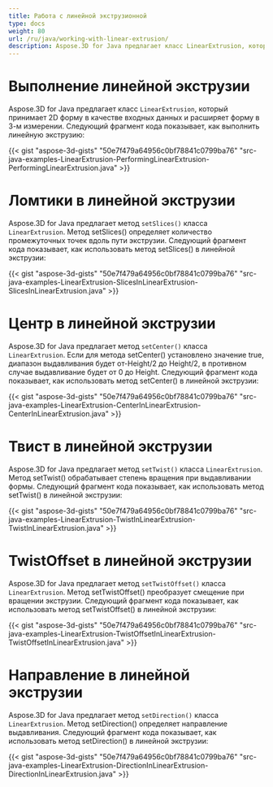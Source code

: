 ```yaml
---
title: Работа с линейной экструзионной
type: docs
weight: 80
url: /ru/java/working-with-linear-extrusion/
description: Aspose.3D for Java предлагает класс LinearExtrusion, который принимает 2D форму в качестве входных данных и расширяет форму в 3-м измерении.
---
```

#  **Выполнение линейной экструзии**
Aspose.3D for Java предлагает класс `LinearExtrusion`, который принимает 2D форму в качестве входных данных и расширяет форму в 3-м измерении. Следующий фрагмент кода показывает, как выполнить линейную экструзию:

{{< gist "aspose-3d-gists" "50e7f479a64956c0bf78841c0799ba76" "src-java-examples-LinearExtrusion-PerformingLinearExtrusion-PerformingLinearExtrusion.java" >}}
#  **Ломтики в линейной экструзии**
Aspose.3D for Java предлагает метод `setSlices()` класса `LinearExtrusion`. Метод setSlices() определяет количество промежуточных точек вдоль пути экструзии. Следующий фрагмент кода показывает, как использовать метод setSlices() в линейной экструзии:

{{< gist "aspose-3d-gists" "50e7f479a64956c0bf78841c0799ba76" "src-java-examples-LinearExtrusion-SlicesInLinearExtrusion-SlicesInLinearExtrusion.java" >}}
#  **Центр в линейной экструзии**
Aspose.3D for Java предлагает метод `setCenter()` класса `LinearExtrusion`. Если для метода setCenter() установлено значение true, диапазон выдавливания будет от-Height/2 до Height/2, в противном случае выдавливание будет от 0 до Height. Следующий фрагмент кода показывает, как использовать метод setCenter() в линейной экструзии:

{{< gist "aspose-3d-gists" "50e7f479a64956c0bf78841c0799ba76" "src-java-examples-LinearExtrusion-CenterInLinearExtrusion-CenterInLinearExtrusion.java" >}}
#  **Твист в линейной экструзии**
Aspose.3D for Java предлагает метод `setTwist()` класса `LinearExtrusion`. Метод setTwist() обрабатывает степень вращения при выдавливании формы. Следующий фрагмент кода показывает, как использовать метод setTwist() в линейной экструзии:

{{< gist "aspose-3d-gists" "50e7f479a64956c0bf78841c0799ba76" "src-java-examples-LinearExtrusion-TwistInLinearExtrusion-TwistInLinearExtrusion.java" >}}
#  **TwistOffset в линейной экструзии**
Aspose.3D for Java предлагает метод `setTwistOffset()` класса `LinearExtrusion`. Метод setTwistOffset() преобразует смещение при вращении экструзии. Следующий фрагмент кода показывает, как использовать метод setTwistOffset() в линейной экструзии:

{{< gist "aspose-3d-gists" "50e7f479a64956c0bf78841c0799ba76" "src-java-examples-LinearExtrusion-TwistOffsetInLinearExtrusion-TwistOffsetInLinearExtrusion.java" >}}
#  **Направление в линейной экструзии**
Aspose.3D for Java предлагает метод `setDirection()` класса `LinearExtrusion`. Метод setDirection() определяет направление выдавливания. Следующий фрагмент кода показывает, как использовать метод setDirection() в линейной экструзии:

{{< gist "aspose-3d-gists" "50e7f479a64956c0bf78841c0799ba76" "src-java-examples-LinearExtrusion-DirectionInLinearExtrusion-DirectionInLinearExtrusion.java" >}}
